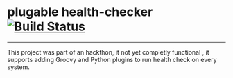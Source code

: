 # plugable health-checker [![Build Status](https://travis-ci.org/annoymousGiraf/health-checker.svg?branch=master)](https://travis-ci.org/annoymousGiraf/health-checker)
--------------------------------------------------
This project was part of an hackthon, it not yet completly functional , it supports adding Groovy and Python plugins to run health check on every system.

